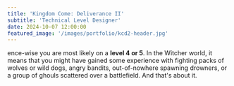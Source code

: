 ```yaml
---
title: 'Kingdom Come: Deliverance II'
subtitle: 'Technical Level Designer'
date: 2024-10-07 12:00:00
featured_image: '/images/portfolio/kcd2-header.jpg'
---
```


ence-wise you are most likely on a **level 4 or 5**. In the Witcher world, it means that you might have gained some experience with fighting packs of wolves or wild dogs, angry bandits, out-of-nowhere spawning drowners, or a group of ghouls scattered over a battlefield. And that's about it.
